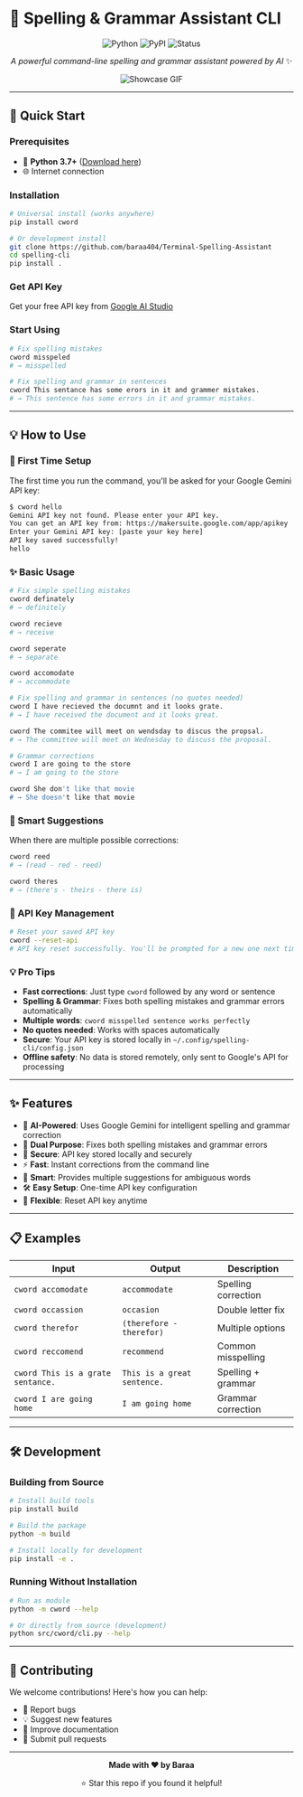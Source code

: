 # 📝 Spelling & Grammar Assistant CLI

<div align="center">

![Python](https://img.shields.io/badge/python-3.7+-blue.svg)
![PyPI](https://img.shields.io/badge/PyPI-cword-blue.svg)
![Status](https://img.shields.io/badge/status-active-success.svg)

*A powerful command-line spelling and grammar assistant powered by AI* ✨

![Showcase GIF](showcasess.gif)

</div>

---

## 🚀 Quick Start

### Prerequisites
- 🐍 **Python 3.7+** ([Download here](https://python.org/downloads/))
- 🌐 Internet connection

### Installation
```bash
# Universal install (works anywhere)
pip install cword

# Or development install
git clone https://github.com/baraa404/Terminal-Spelling-Assistant
cd spelling-cli
pip install .
```

### Get API Key
Get your free API key from [Google AI Studio](https://makersuite.google.com/app/apikey)

### Start Using
```bash
# Fix spelling mistakes
cword misspeled
# → misspelled

# Fix spelling and grammar in sentences
cword This sentance has some erors in it and grammer mistakes.
# → This sentence has some errors in it and grammar mistakes.
```

---

## 💡 How to Use

### 🔧 First Time Setup
The first time you run the command, you'll be asked for your Google Gemini API key:

```bash
$ cword hello
Gemini API key not found. Please enter your API key.
You can get an API key from: https://makersuite.google.com/app/apikey
Enter your Gemini API key: [paste your key here]
API key saved successfully!
hello
```

### ✨ Basic Usage
```bash
# Fix simple spelling mistakes
cword definately
# → definitely

cword recieve  
# → receive

cword seperate
# → separate

cword accomodate
# → accommodate

# Fix spelling and grammar in sentences (no quotes needed)
cword I have recieved the documnt and it looks grate.
# → I have received the document and it looks great.

cword The commitee will meet on wendsday to discus the propsal.
# → The committee will meet on Wednesday to discuss the proposal.

# Grammar corrections
cword I are going to the store
# → I am going to the store

cword She don't like that movie
# → She doesn't like that movie
```

### 🎯 Smart Suggestions
When there are multiple possible corrections:
```bash
cword reed
# → (read - red - reed)

cword theres
# → (there's - theirs - there is)
```

### 🔄 API Key Management
```bash
# Reset your saved API key
cword --reset-api
# API key reset successfully. You'll be prompted for a new one next time.
```

### 💡 Pro Tips
- **Fast corrections**: Just type `cword` followed by any word or sentence
- **Spelling & Grammar**: Fixes both spelling mistakes and grammar errors automatically
- **Multiple words**: `cword misspelled sentence works perfectly` 
- **No quotes needed**: Works with spaces automatically
- **Secure**: Your API key is stored locally in `~/.config/spelling-cli/config.json`
- **Offline safety**: No data is stored remotely, only sent to Google's API for processing

---

## ✨ Features

- 🤖 **AI-Powered**: Uses Google Gemini for intelligent spelling and grammar correction
- 📝 **Dual Purpose**: Fixes both spelling mistakes and grammar errors
- 🔐 **Secure**: API key stored locally and securely
- ⚡ **Fast**: Instant corrections from the command line
- 🎯 **Smart**: Provides multiple suggestions for ambiguous words
- 🛠️ **Easy Setup**: One-time API key configuration
- 🔄 **Flexible**: Reset API key anytime

---

## 📋 Examples

| Input | Output | Description |
|-------|--------|-------------|
| `cword accomodate` | `accommodate` | Spelling correction |
| `cword occassion` | `occasion` | Double letter fix |
| `cword therefor` | `(therefore - therefor)` | Multiple options |
| `cword reccomend` | `recommend` | Common misspelling |
| `cword This is a grate sentance.` | `This is a great sentence.` | Spelling + grammar |
| `cword I are going home` | `I am going home` | Grammar correction |

---

## 🛠️ Development

### Building from Source

```bash
# Install build tools
pip install build

# Build the package
python -m build

# Install locally for development
pip install -e .
```

### Running Without Installation

```bash
# Run as module
python -m cword --help

# Or directly from source (development)
python src/cword/cli.py --help
```

---

## 🤝 Contributing

We welcome contributions! Here's how you can help:

- 🐛 Report bugs
- 💡 Suggest new features
- 📝 Improve documentation  
- 🔧 Submit pull requests

---

<div align="center">

**Made with ❤️ by Baraa**

⭐ Star this repo if you found it helpful!

</div>
